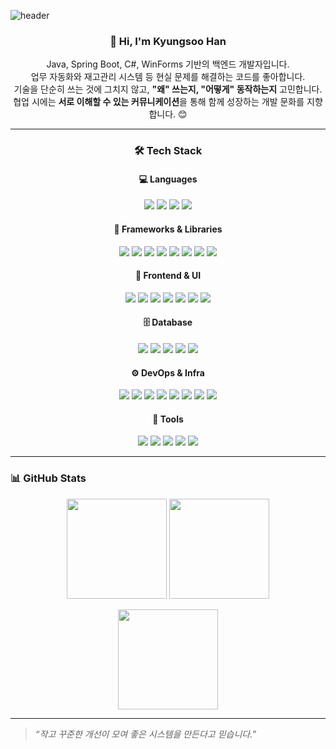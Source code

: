 ![header](https://capsule-render.vercel.app/api?type=waving&color=gradient&height=260&section=header&text=Han%20Kyungsoo&fontSize=60&fontAlignY=40&desc=Backend%20Developer&descAlignY=60)

<div align="center">

### 👋 Hi, I'm Kyungsoo Han

Java, Spring Boot, C#, WinForms 기반의 백엔드 개발자입니다.  
업무 자동화와 재고관리 시스템 등 현실 문제를 해결하는 코드를 좋아합니다.  
기술을 단순히 쓰는 것에 그치지 않고, **"왜" 쓰는지, "어떻게" 동작하는지** 고민합니다.  
협업 시에는 **서로 이해할 수 있는 커뮤니케이션**을 통해 함께 성장하는 개발 문화를 지향합니다. 😊

---

### 🛠️ Tech Stack

#### 💻 Languages  
<img src="https://img.shields.io/badge/Java-007396?style=flat-square&logo=java&logoColor=white"/>
<img src="https://img.shields.io/badge/C%23-239120?style=flat-square&logo=c-sharp&logoColor=white"/>
<img src="https://img.shields.io/badge/JavaScript-F7DF1E?style=flat-square&logo=javascript&logoColor=black"/>
<img src="https://img.shields.io/badge/SQL-336791?style=flat-square&logo=mysql&logoColor=white"/>

<br>

#### 🧩 Frameworks & Libraries  
<img src="https://img.shields.io/badge/Spring%20Boot-6DB33F?style=flat-square&logo=springboot&logoColor=white"/>
<img src="https://img.shields.io/badge/Spring%20Batch-6DB33F?style=flat-square&logo=spring&logoColor=white"/>
<img src="https://img.shields.io/badge/Spring%20Framework-6DB33F?style=flat-square&logo=spring&logoColor=white"/>
<img src="https://img.shields.io/badge/.NET-512BD4?style=flat-square&logo=dotnet&logoColor=white"/>
<img src="https://img.shields.io/badge/ASP.NET-512BD4?style=flat-square&logo=dotnet&logoColor=white"/>
<img src="https://img.shields.io/badge/JPA-59666C?style=flat-square"/>
<img src="https://img.shields.io/badge/MyBatis-ED8B00?style=flat-square"/>
<img src="https://img.shields.io/badge/QueryDSL-333333?style=flat-square"/>

<br>

#### 🎨 Frontend & UI  
<img src="https://img.shields.io/badge/HTML-E34F26?style=flat-square&logo=html5&logoColor=white"/>
<img src="https://img.shields.io/badge/CSS-1572B6?style=flat-square&logo=css3&logoColor=white"/>
<img src="https://img.shields.io/badge/JSP-007396?style=flat-square"/>
<img src="https://img.shields.io/badge/WinForms-0078D4?style=flat-square"/>
<img src="https://img.shields.io/badge/DevExpress-FF6F00?style=flat-square"/>
<img src="https://img.shields.io/badge/RealGrid2-1E90FF?style=flat-square"/>
<img src="https://img.shields.io/badge/Android%20PDA-3DDC84?style=flat-square&logo=android&logoColor=white"/>

<br>

#### 🗄️ Database  
<img src="https://img.shields.io/badge/MSSQL-CC2927?style=flat-square&logo=microsoft-sql-server&logoColor=white"/>
<img src="https://img.shields.io/badge/MariaDB-003545?style=flat-square&logo=mariadb&logoColor=white"/>
<img src="https://img.shields.io/badge/Oracle-F80000?style=flat-square&logo=oracle&logoColor=white"/>
<img src="https://img.shields.io/badge/MySQL-4479A1?style=flat-square&logo=mysql&logoColor=white"/>
<img src="https://img.shields.io/badge/Redis-DC382D?style=flat-square&logo=redis&logoColor=white"/>

<br>

#### ⚙️ DevOps & Infra  
<img src="https://img.shields.io/badge/Git-F05032?style=flat-square&logo=git&logoColor=white"/>
<img src="https://img.shields.io/badge/GitHub-181717?style=flat-square&logo=github&logoColor=white"/>
<img src="https://img.shields.io/badge/GitLab-FC6D26?style=flat-square&logo=gitlab&logoColor=white"/>
<img src="https://img.shields.io/badge/Jenkins-D24939?style=flat-square&logo=jenkins&logoColor=white"/>
<img src="https://img.shields.io/badge/CI/CD-FC6D26?style=flat-square&logo=gitlab&logoColor=white"/>
<img src="https://img.shields.io/badge/Nginx-009639?style=flat-square&logo=nginx&logoColor=white"/>
<img src="https://img.shields.io/badge/Tomcat-F8DC75?style=flat-square&logo=apache-tomcat&logoColor=black"/>
<img src="https://img.shields.io/badge/Linux-FCC624?style=flat-square&logo=linux&logoColor=black"/>

<br>

#### 🧰 Tools  
<img src="https://img.shields.io/badge/IntelliJ-000000?style=flat-square&logo=intellij-idea&logoColor=white"/>
<img src="https://img.shields.io/badge/Visual%20Studio-5C2D91?style=flat-square&logo=visual-studio&logoColor=white"/>
<img src="https://img.shields.io/badge/Swagger-85EA2D?style=flat-square&logo=swagger&logoColor=black"/>
<img src="https://img.shields.io/badge/Jira-0052CC?style=flat-square&logo=jira&logoColor=white"/>
<img src="https://img.shields.io/badge/Confluence-172B4D?style=flat-square&logo=confluence&logoColor=white"/>

</div>

---

### 📊 GitHub Stats

<p align="center">
  <img src="https://github-readme-stats.vercel.app/api?username=KyungSoo-Han&show_icons=true&theme=white" height="160"/>
  <img src="https://github-readme-stats.vercel.app/api/top-langs/?username=KyungSoo-Han&layout=compact&theme=white" height="160"/>
</p>

<p align="center">
  <img src="https://github-readme-streak-stats.herokuapp.com/?user=KyungSoo-Han&theme=white" height="160"/>
</p>

---

> _“작고 꾸준한 개선이 모여 좋은 시스템을 만든다고 믿습니다.”_
